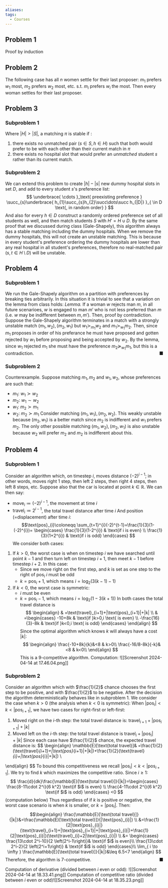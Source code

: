 ```yaml
---
aliases: 
tags:
  - Courses
---
```


## Problem 1

Proof by induction


## Problem 2

The following case has all $n$ women settle for their last proposer: $m_{1}$ prefers $w_{1}$ most, $m_{2}$ prefers $w_{2}$ most, etc. s.t. $m_{i}$ prefers $w_{i}$ the most. Then every woman settles for their last proposer.

## Problem 3

### Subproblem 1

Where $|H|>|S|$, a matching $\pi$ is stable if :
1. there exists no unmatched pair $(s \in S, h \in H)$ such that both would prefer to be with each other than their current match in $\pi$
2. there exists no hospital slot that would prefer an *unmatched* student $s$ rather than its current match.
### Subproblem 2

We can extend this problem to create $|h|-|s|$ new dummy hospital slots in set $D$, and add to every student $s$'s preference list:
$$
\underbrace{ \cdots }_\text{ preexisting preference } \succ_{s}\underbrace{ h_{1}\succ_{s}h_{2}\succ\dots\succ h_{|D|} }_{ \in D \text{, in random order} }
$$
And also for every $h \in D$ construct a randomly ordered preference set of all students as well, and then match students $S$ with $H'=H \cup D$. 
By the same proof that we discussed during class (Gale-Shapely), this algorithm always has a stable matching including the dummy hospitals. When we remove the dummy hospitals, this will not create an unstable matching. This is because in every student's preference ordering the dummy hospitals are lower than any real hospital in all student's preferences, therefore no real-matched pair $(s,t \in H \setminus D)$ will be unstable.

## Problem 4

### Subproblem 1

We run the Gale-Shapely algorithm on a partition with preferences by breaking ties arbitrarily. In this situation it is trivial to see that a variation on the lemma from class holds:
*Lemma.* If a woman $w$ rejects man $m$, in all future scenarioes, $w$ is engaged to man $m'$ who is not less preferred than $m$ (i.e. $w$ may be indifferent between $m,m'$).
Then, proof by contradiction. Suppose the Gale-Shapely algorithm terminates in a match with a strongly unstable match $(m_{1},w_{2}),(m_{2},w_{1})$ but $w_{1} \succ_{m_{1}}w_{2}$ and $m_{1} \succ_{w_{1}}m_{2}$. Then, since $m_{1}$ proposes in order of his preferance he must have proposed and gotten rejected by $w_{1}$ before proposing and being accepted by $w_{2}$. By the lemma, since $w_{1}$ rejected $m_{1}$ she must have the preference $m_{2} \succeq_{w_{1}} m_{1}$, but this is a contradiction.
<span style="float:right;">■</span>
### Subproblem 2

Counterexample. Suppose matching $m_{1},m_{2}$ and $w_{1},w_{2}$, whose preferences are such that:
- $m_{1}$: $w_{1} \succ w_{2}$
- $m_{2}$: $w_{1}\sim w_{2}$
- $w_{1}$: $m_{2} \succ m_{1}$
- $w_{2}$: $m_{2} \succ m_{1}$
Consider matching $(m_{1},w_{1}),(m_{2},w_{2})$. This weakly unstable because $(m_{2},w_{1})$ is a better match since $m_{2}$ is indifferent and $w_{1}$ prefers $m_{2}$.
The only other possible matching $(m_{1},w_{2}),(m_{2},w_{1})$ is also unstable because $w_{2}$ will prefer $m_{2}$ and $m_{2}$ is indifferent about this.

## Problem 4

### Subproblem 1

Consider an algorithm which, on timestep $i$, moves distance $(-2)^{i-1}$; in other words, moves right 1 step, then left 2 steps, then right 4 steps, then left 8 steps, etc. Suppose also that the car is located at point $k \in \mathbb{R}$. We can then say:
- $\text{move}_{i}\coloneqq (-2)^{i-1}$, the movement at time $i$
- $\text{travel}_{i}\coloneqq 2^{i-1}$, the total travel distance after time $i$
And position (=displacement) after time $i$:
$$\text{pos}_{i}\coloneqq \sum_{t=1}^{i}(-2)^{t-1}=\frac{1}{3}(1-(-2)^{i})= \begin{cases}
\frac{1}{3}(1-2^{i}) & \text{if i is even}  \\
\frac{1}{3}(1+2^{i}) & \text{if i is odd} 
\end{cases}
$$
We consider both cases:
1. If $k>0$, the worst case is when on timestep $i$ we have searched until point $k-1$ and then turn left on timestep $i+1$, then meet $k-1$ before timestep $i+2$. In this case:
    - Since we move right on the first step, and $k$ is set as one step to the right of $\text{pos}_{i}$ $i$ must be odd
    - $k= \text{pos}_{i}+1$, which means $i=\log_{2}(3(k-1)-1)$
2. If $k<0$, the worst case is symmetric:
    - $i$ must be even
    - $k=\text{pos}_{i}-1$, which means $i=\log_{2}(1-3(k+1))$
In both cases the total travel distance is 
$$
\begin{align}
& =\text{travel}_{i+1}+|\text{pos}_{i+1}|+|k| \\
& =\begin{cases}
-10+8k & \text{if }k>0,i \text{ is even} \\
-\frac{16}{3}-8k & \text{if }k<0,i \text{ is odd}
\end{cases}
\end{align}
$$
Since the optimal algorithm which knows $k$ will always have a cost $|k|$:
$$
\begin{align}
\frac{-10+8k}{k}&<8 & k>0\\
\frac{-16/8-8k}{-k}&<8 & k<0\\
\end{align}
$$
This is a $9$-competitive algorithm.
Computation:
![[Screenshot 2024-04-14 at 17.46.04.png]]
### Subproblem 2

Consider an algorithm which with $\frac{1}{2}$ chance chooses the first step to be positive, and with $\frac{1}{2}$ to be negative. After the decision the algorithm deterministically behaves like in subproblem 1. We consider the case when $k>0$ (the analysis when $k<0$ is symmetric):
When $|\text{pos}_{i}|<k<|\text{pos}_{i+1}|$, we have two cases for right-first or left-first:
1. Moved right on the $i$-th step: the total travel distance is: $\text{travel}_{i+1}+|\text{pos}_{i+1}|+|k|$
2. Moved left on the $i$-th step: the total travel distance is $\text{travel}_{i}+|\text{pos}_{i}|+|k|$
Since each case have $\frac{1}{2}$ chance, the expected travel distance is:
$$
\begin{align}
\mathbb{E}[\text{total travel}]& =\frac{1}{2}(\text{travel}_{i+1}+|\text{pos}_{i+1}|+|k|)+\frac{1}{2}(\text{travel}_{i}+|\text{pos}_{i}|+|k|) \\

\end{align}
$$
To bound this competitiveness we recall $|\text{pos}_{i}|<k<|\text{pos}_{i+1}|$. We try to find $k$ which maximizes the competitive ratio. Since $i\geq 1$:
$$
\frac{d}{dk}\frac{\mathbb{E}[\text{total travel}]}{|k|}=\begin{cases}
\frac{8-11\cdot 2^i}{6 k^2} \text{if $i$ is even} \\
\frac{4-11\cdot 2^i}{6 k^2} \text{if $i$ is odd}
\end{cases} <0
$$(computation below) Thus regardless of if $k$ is positive or negative, the worst case scenario is when $k$ is smaller, or $k=|\text{pos}_{i}|$. Then:
$$\begin{align}
\frac{\mathbb{E}[\text{total travel}]}{|k|}&=\frac{\mathbb{E}[\text{total travel}]}{|\text{pos}_{i}|}
 \\
&=\frac{1}{2|\text{pos}_{i}|}(\text{travel}_{i+1}+|\text{pos}_{i+1}|+|\text{pos}_{i}|)+\frac{1}{2|\text{pos}_{i}|}(\text{travel}_{i}+2|\text{pos}_{i}|) \\
&= \begin{cases}
\frac{13\cdot 2^i-10}{2 \left(2^i-1\right)}& \text{if $i$ is even}\\
\frac{13\cdot 2^i-2}{2 \left(2^i+1\right)} & \text{if $i$ is odd}
\end{cases}\\
\lim_{ i \to \infty } \frac{\mathbb{E}[\text{total travel}]}{|k|}&\leq 6.5<7
\end{align}
$$
 Therefore, the algorithm is 7-competitive. <span style="float:right;">■</span>

  Computation of derivative (divided between $i$ even or odd):
  ![[Screenshot 2024-04-14 at 18.33.41.png]]
  Computation of competitive ratio (divided between $i$ even or odd)![[Screenshot 2024-04-14 at 18.35.23.png]]
